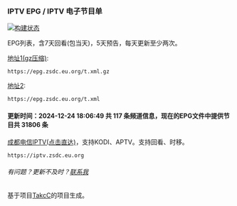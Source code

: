 ### IPTV EPG / IPTV 电子节目单 
[![构建状态](https://danzhu-01.coding.net/badges/cd-telecom-iptv/job/4743661/build.svg)](/)

EPG列表，含7天回看(包当天)，5天预告，每天更新至少两次。

[地址1(gz压缩)](https://epg.zsdc.eu.org/t.xml.gz): 

    https://epg.zsdc.eu.org/t.xml.gz

[地址2](https://epg.zsdc.eu.org/t.xml): 

    https://epg.zsdc.eu.org/t.xml

#### 更新时间：2024-12-24 18:06:49 共 117 条频道信息，现在的EPG文件中提供节目共 31806 条

[成都电信IPTV(点击直达)](https://iptv.zsdc.eu.org)，支持KODI、APTV。支持回看、时移。

    https://iptv.zsdc.eu.org

###### 有问题？更新不及时？[联系我](https://github.com/suzukua/epg/issues)

基于项目[TakcC](https://github.com/TakcC/PHP-EPG-Docker-Server)的项目生成。
